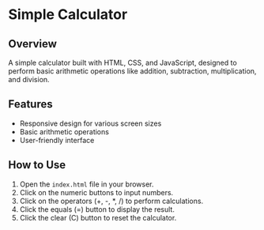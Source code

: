 # Simple Calculator

## Overview
A simple calculator built with HTML, CSS, and JavaScript, designed to perform basic arithmetic operations like addition, subtraction, multiplication, and division.

## Features
- Responsive design for various screen sizes
- Basic arithmetic operations
- User-friendly interface

## How to Use
1. Open the `index.html` file in your browser.
2. Click on the numeric buttons to input numbers.
3. Click on the operators (+, -, *, /) to perform calculations.
4. Click the equals (=) button to display the result.
5. Click the clear (C) button to reset the calculator.


